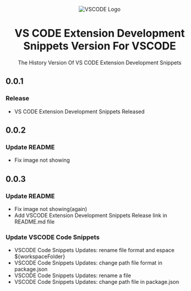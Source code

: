 <p align="center">
    <img src="https://i.postimg.cc/3x09spzy/vscode-extension-development-snippets-logo.jpg" alt="VSCODE Logo">
    <h1 align="center">VS CODE Extension Development Snippets Version For VSCODE</h1>
    <p align="center">The History Version Of VS CODE Extension Development Snippets</p>
</p>

## 0.0.1
### Release
- VS CODE Extension Development Snippets Released

## 0.0.2
### Update README
- Fix image not showing

## 0.0.3
### Update README
- Fix image not showing(again)
- Add VSCODE Extension Development Snippets Release link in README.md file

### Update VSCODE Code Snippets
- VSCODE Code Snippets Updates: rename file format and espace ${workspaceFolder}
- VSCODE Code Snippets Updates: change path file format in package.json
- VSCODE Code Snippets Updates: rename a file
- VSCODE Code Snippets Updates: change path file in package.json